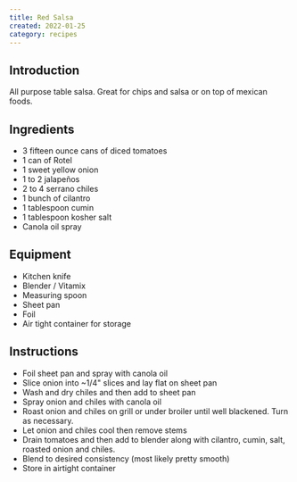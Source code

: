 ```yaml
---
title: Red Salsa
created: 2022-01-25
category: recipes
---
```

## Introduction

All purpose table salsa. Great for chips and salsa or on top of mexican foods.

## Ingredients

- 3 fifteen ounce cans of diced tomatoes
- 1 can of Rotel
- 1 sweet yellow onion
- 1 to 2 jalapeños
- 2 to 4 serrano chiles
- 1 bunch of cilantro
- 1 tablespoon cumin
- 1 tablespoon kosher salt
- Canola oil spray

## Equipment

- Kitchen knife
- Blender / Vitamix
- Measuring spoon
- Sheet pan
- Foil
- Air tight container for storage

## Instructions

- Foil sheet pan and spray with canola oil
- Slice onion into ~1/4" slices and lay flat on sheet pan
- Wash and dry chiles and then add to sheet pan
- Spray onion and chiles with canola oil
- Roast onion and chiles on grill or under broiler until well blackened. Turn as necessary.
- Let onion and chiles cool then remove stems
- Drain tomatoes and then add to blender along with cilantro, cumin, salt, roasted onion and chiles.
- Blend to desired consistency (most likely pretty smooth)
- Store in airtight container
